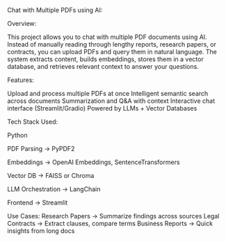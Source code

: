 Chat with Multiple PDFs using AI:

Overview:

This project allows you to chat with multiple PDF documents using AI. Instead of manually reading through lengthy reports, research papers, or contracts, you can upload PDFs and query them in natural language. The system extracts content, builds embeddings, stores them in a vector database, and retrieves relevant context to answer your questions.

Features:

Upload and process multiple PDFs at once
Intelligent semantic search across documents
Summarization and Q&A with context
Interactive chat interface (Streamlit/Gradio)
Powered by LLMs + Vector Databases

Tech Stack Used:

Python 

PDF Parsing → PyPDF2

Embeddings → OpenAI Embeddings, SentenceTransformers

Vector DB → FAISS or Chroma

LLM Orchestration → LangChain

Frontend → Streamlit 

Use Cases:
Research Papers → Summarize findings across sources
Legal Contracts → Extract clauses, compare terms
Business Reports → Quick insights from long docs

